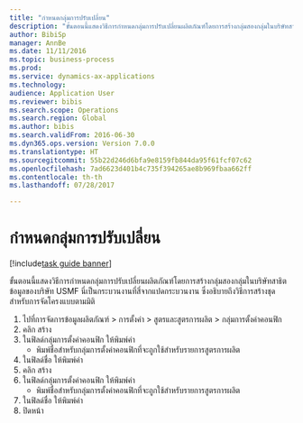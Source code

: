 ```yaml
--- 
title: "กำหนดกลุ่มการปรับเปลี่ยน"
description: "ขั้นตอนนี้แสดงวิธีการกำหนดกลุ่มการปรับเปลี่ยนผลิตภัณฑ์โดยการสร้างกลุ่มสองกลุ่มในบริษัทสาธิตข้อมูลของบริษัท USMF "
author: BibiSp
manager: AnnBe
ms.date: 11/11/2016
ms.topic: business-process
ms.prod: 
ms.service: dynamics-ax-applications
ms.technology: 
audience: Application User
ms.reviewer: bibis
ms.search.scope: Operations
ms.search.region: Global
ms.author: bibis
ms.search.validFrom: 2016-06-30
ms.dyn365.ops.version: Version 7.0.0
ms.translationtype: HT
ms.sourcegitcommit: 55b22d246d6bfa9e8159fb844da95f61fcf07c62
ms.openlocfilehash: 7ad6623d401b4c735f394265ae8b969fbaa662ff
ms.contentlocale: th-th
ms.lasthandoff: 07/28/2017

---
```

# <a name="define-configuration-groups"></a>กำหนดกลุ่มการปรับเปลี่ยน

[!include[task guide banner](../../includes/task-guide-banner.md)]

ขั้นตอนนี้แสดงวิธีการกำหนดกลุ่มการปรับเปลี่ยนผลิตภัณฑ์โดยการสร้างกลุ่มสองกลุ่มในบริษัทสาธิตข้อมูลของบริษัท USMF  นี่เป็นกระบวนงานที่สี่จากแปดกระบวนงาน ซึ่งอธิบายถึงวิธีการสร้างชุดสำหรับการจัดโครงแบบตามมิติ

1. ไปที่การจัดการข้อมูลผลิตภัณฑ์ > การตั้งค่า > สูตรและสูตรการผลิต > กลุ่มการตั้งค่าคอนฟิก
2. คลิก สร้าง
3. ในฟิลด์กลุ่มการตั้งค่าคอนฟิก ให้พิมพ์ค่า 
    * พิมพ์ชื่อสำหรับกลุ่มการตั้งค่าคอนฟิกที่จะถูกใช้สำหรับรายการสูตรการผลิต  
4. ในฟิลด์ชื่อ ให้พิมพ์ค่า 
5. คลิก สร้าง
6. ในฟิลด์กลุ่มการตั้งค่าคอนฟิก ให้พิมพ์ค่า 
    * พิมพ์ชื่อสำหรับกลุ่มการตั้งค่าคอนฟิกที่จะถูกใช้สำหรับรายการสูตรการผลิต  
7. ในฟิลด์ชื่อ ให้พิมพ์ค่า 
8. ปิดหน้า


